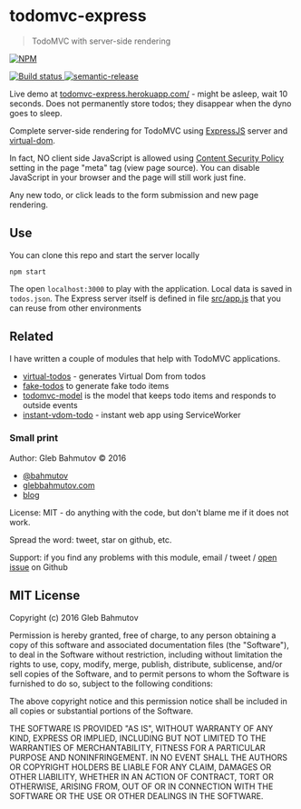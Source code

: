 # todomvc-express
> TodoMVC with server-side rendering

[![NPM][todomvc-express-icon] ][todomvc-express-url]

[![Build status][todomvc-express-ci-image] ][todomvc-express-ci-url]
[![semantic-release][semantic-image] ][semantic-url]

Live demo at [todomvc-express.herokuapp.com/](https://todomvc-express.herokuapp.com/) - 
might be asleep, wait 10 seconds. Does not permanently store todos; they disappear when
the dyno goes to sleep.

Complete server-side rendering for TodoMVC using [ExpressJS](http://expressjs.com/) 
server and [virtual-dom](https://github.com/Matt-Esch/virtual-dom). 

In fact, NO client side
JavaScript is allowed using 
[Content Security Policy](https://glebbahmutov.com/blog/disable-inline-javascript-for-security/)
setting in the page "meta" tag (view page source). You can disable JavaScript in your browser
and the page will still work just fine.

Any new todo, or click leads to the form submission and new page rendering.

## Use

You can clone this repo and start the server locally

    npm start

The open `localhost:3000` to play with the application. Local data is saved in `todos.json`.
The Express server itself is defined in file [src/app.js](src/app.js) that you can reuse from
other environments

## Related

I have written a couple of modules that help with TodoMVC applications.

* [virtual-todos](https://github.com/bahmutov/virtual-todos) - generates Virtual Dom from todos
* [fake-todos](https://github.com/bahmutov/fake-todos) to generate fake todo items
* [todomvc-model](https://github.com/bahmutov/todomvc-model) is the model that keeps
  todo items and responds to outside events
* [instant-vdom-todo](https://github.com/bahmutov/instant-vdom-todo) - instant web app
  using ServiceWorker

### Small print

Author: Gleb Bahmutov &copy; 2016

* [@bahmutov](https://twitter.com/bahmutov)
* [glebbahmutov.com](http://glebbahmutov.com)
* [blog](http://glebbahmutov.com/blog/)

License: MIT - do anything with the code, but don't blame me if it does not work.

Spread the word: tweet, star on github, etc.

Support: if you find any problems with this module, email / tweet /
[open issue](https://github.com/bahmutov/todomvc-express/issues) on Github

## MIT License

Copyright (c) 2016 Gleb Bahmutov

Permission is hereby granted, free of charge, to any person
obtaining a copy of this software and associated documentation
files (the "Software"), to deal in the Software without
restriction, including without limitation the rights to use,
copy, modify, merge, publish, distribute, sublicense, and/or sell
copies of the Software, and to permit persons to whom the
Software is furnished to do so, subject to the following
conditions:

The above copyright notice and this permission notice shall be
included in all copies or substantial portions of the Software.

THE SOFTWARE IS PROVIDED "AS IS", WITHOUT WARRANTY OF ANY KIND,
EXPRESS OR IMPLIED, INCLUDING BUT NOT LIMITED TO THE WARRANTIES
OF MERCHANTABILITY, FITNESS FOR A PARTICULAR PURPOSE AND
NONINFRINGEMENT. IN NO EVENT SHALL THE AUTHORS OR COPYRIGHT
HOLDERS BE LIABLE FOR ANY CLAIM, DAMAGES OR OTHER LIABILITY,
WHETHER IN AN ACTION OF CONTRACT, TORT OR OTHERWISE, ARISING
FROM, OUT OF OR IN CONNECTION WITH THE SOFTWARE OR THE USE OR
OTHER DEALINGS IN THE SOFTWARE.

[todomvc-express-icon]: https://nodei.co/npm/todomvc-express.png?downloads=true
[todomvc-express-url]: https://npmjs.org/package/todomvc-express
[todomvc-express-ci-image]: https://travis-ci.org/bahmutov/todomvc-express.png?branch=master
[todomvc-express-ci-url]: https://travis-ci.org/bahmutov/todomvc-express
[semantic-image]: https://img.shields.io/badge/%20%20%F0%9F%93%A6%F0%9F%9A%80-semantic--release-e10079.svg
[semantic-url]: https://github.com/semantic-release/semantic-release
